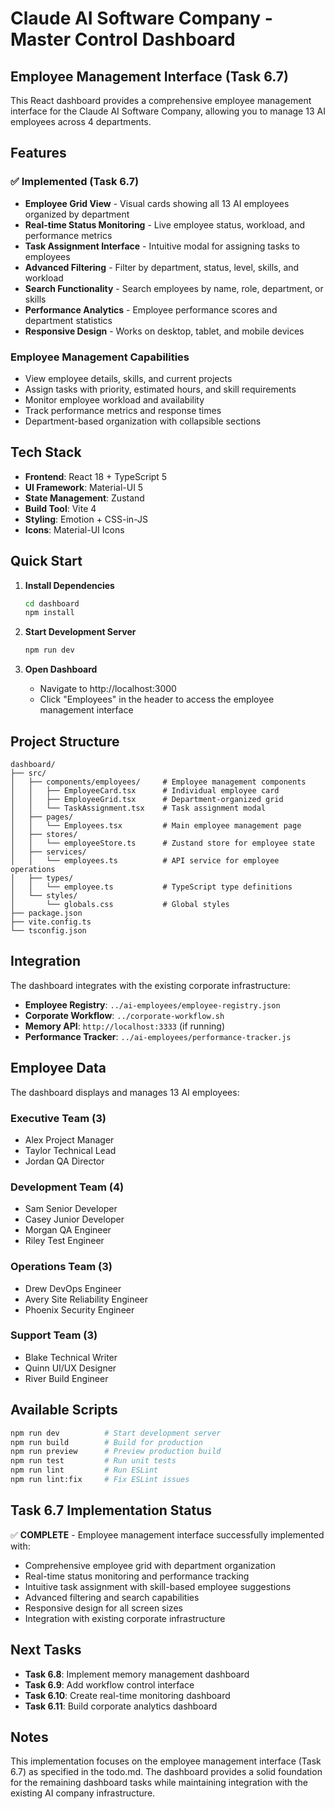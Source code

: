 # Claude AI Software Company - Master Control Dashboard

## Employee Management Interface (Task 6.7)

This React dashboard provides a comprehensive employee management interface for the Claude AI Software Company, allowing you to manage 13 AI employees across 4 departments.

## Features

### ✅ Implemented (Task 6.7)
- **Employee Grid View** - Visual cards showing all 13 AI employees organized by department
- **Real-time Status Monitoring** - Live employee status, workload, and performance metrics
- **Task Assignment Interface** - Intuitive modal for assigning tasks to employees
- **Advanced Filtering** - Filter by department, status, level, skills, and workload
- **Search Functionality** - Search employees by name, role, department, or skills
- **Performance Analytics** - Employee performance scores and department statistics
- **Responsive Design** - Works on desktop, tablet, and mobile devices

### Employee Management Capabilities
- View employee details, skills, and current projects
- Assign tasks with priority, estimated hours, and skill requirements
- Monitor employee workload and availability
- Track performance metrics and response times
- Department-based organization with collapsible sections

## Tech Stack

- **Frontend**: React 18 + TypeScript 5
- **UI Framework**: Material-UI 5
- **State Management**: Zustand
- **Build Tool**: Vite 4
- **Styling**: Emotion + CSS-in-JS
- **Icons**: Material-UI Icons

## Quick Start

1. **Install Dependencies**
   ```bash
   cd dashboard
   npm install
   ```

2. **Start Development Server**
   ```bash
   npm run dev
   ```

3. **Open Dashboard**
   - Navigate to http://localhost:3000
   - Click "Employees" in the header to access the employee management interface

## Project Structure

```
dashboard/
├── src/
│   ├── components/employees/     # Employee management components
│   │   ├── EmployeeCard.tsx      # Individual employee card
│   │   ├── EmployeeGrid.tsx      # Department-organized grid
│   │   └── TaskAssignment.tsx    # Task assignment modal
│   ├── pages/
│   │   └── Employees.tsx         # Main employee management page
│   ├── stores/
│   │   └── employeeStore.ts      # Zustand store for employee state
│   ├── services/
│   │   └── employees.ts          # API service for employee operations
│   ├── types/
│   │   └── employee.ts           # TypeScript type definitions
│   └── styles/
│       └── globals.css           # Global styles
├── package.json
├── vite.config.ts
└── tsconfig.json
```

## Integration

The dashboard integrates with the existing corporate infrastructure:

- **Employee Registry**: `../ai-employees/employee-registry.json`
- **Corporate Workflow**: `../corporate-workflow.sh`
- **Memory API**: `http://localhost:3333` (if running)
- **Performance Tracker**: `../ai-employees/performance-tracker.js`

## Employee Data

The dashboard displays and manages 13 AI employees:

### Executive Team (3)
- Alex Project Manager
- Taylor Technical Lead  
- Jordan QA Director

### Development Team (4)
- Sam Senior Developer
- Casey Junior Developer
- Morgan QA Engineer
- Riley Test Engineer

### Operations Team (3)
- Drew DevOps Engineer
- Avery Site Reliability Engineer
- Phoenix Security Engineer

### Support Team (3)
- Blake Technical Writer
- Quinn UI/UX Designer
- River Build Engineer

## Available Scripts

```bash
npm run dev          # Start development server
npm run build        # Build for production
npm run preview      # Preview production build
npm run test         # Run unit tests
npm run lint         # Run ESLint
npm run lint:fix     # Fix ESLint issues
```

## Task 6.7 Implementation Status

✅ **COMPLETE** - Employee management interface successfully implemented with:
- Comprehensive employee grid with department organization
- Real-time status monitoring and performance tracking
- Intuitive task assignment with skill-based employee suggestions
- Advanced filtering and search capabilities
- Responsive design for all screen sizes
- Integration with existing corporate infrastructure

## Next Tasks

- **Task 6.8**: Implement memory management dashboard
- **Task 6.9**: Add workflow control interface  
- **Task 6.10**: Create real-time monitoring dashboard
- **Task 6.11**: Build corporate analytics dashboard

## Notes

This implementation focuses on the employee management interface (Task 6.7) as specified in the todo.md. The dashboard provides a solid foundation for the remaining dashboard tasks while maintaining integration with the existing AI company infrastructure.